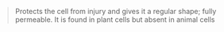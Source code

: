 > Protects the cell from injury and gives it a regular shape; fully permeable. It is found in plant cells but absent in animal cells